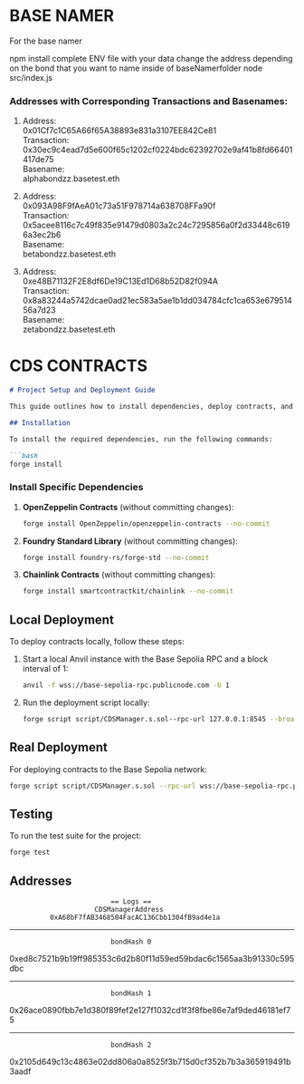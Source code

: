 # BASE NAMER
For the base namer 

npm install
complete ENV file with your data
change the address depending on the bond that you want to name
inside of baseNamerfolder
node src/index.js 
### Addresses with Corresponding Transactions and Basenames:

1. Address:  
   0x01Cf7c1C65A66f65A38893e831a3107EE842Ce81  
   Transaction:  
   0x30ec9c4ead7d5e600f65c1202cf0224bdc62392702e9af41b8fd66401417de75  
   Basename:  
   alphabondzz.basetest.eth

2. Address:  
   0x093A98F9fAeA01c73a51F978714a638708FFa90f  
   Transaction:  
   0x5acee8116c7c49f835e91479d0803a2c24c7295856a0f2d33448c6196a3ec2b6  
   Basename:  
   betabondzz.basetest.eth

3. Address:  
   0xe48B71132F2E8df6De19C13Ed1D68b52D82f094A  
   Transaction:  
   0x8a83244a5742dcae0ad21ec583a5ae1b1dd034784cfc1ca653e67951456a7d23  
   Basename:  
   zetabondzz.basetest.eth

# CDS CONTRACTS
```markdown
# Project Setup and Deployment Guide

This guide outlines how to install dependencies, deploy contracts, and run tests for the project.

## Installation

To install the required dependencies, run the following commands:

```bash
forge install
```

### Install Specific Dependencies

1. **OpenZeppelin Contracts** (without committing changes):

    ```bash
    forge install OpenZeppelin/openzeppelin-contracts --no-commit
    ```

2. **Foundry Standard Library** (without committing changes):

    ```bash
    forge install foundry-rs/forge-std --no-commit
    ```

3. **Chainlink Contracts** (without committing changes):

    ```bash
    forge install smartcontractkit/chainlink --no-commit
    ```

## Local Deployment

To deploy contracts locally, follow these steps:

1. Start a local Anvil instance with the Base Sepolia RPC and a block interval of 1:

    ```bash
    anvil -f wss://base-sepolia-rpc.publicnode.com -b 1
    ```

2. Run the deployment script locally:

    ```bash
    forge script script/CDSManager.s.sol--rpc-url 127.0.0.1:8545 --broadcast
    ```

## Real Deployment

For deploying contracts to the Base Sepolia network:

```bash
forge script script/CDSManager.s.sol --rpc-url wss://base-sepolia-rpc.publicnode.com --broadcast
```

## Testing

To run the test suite for the project:

```bash
forge test
```
## Addresses
                             == Logs ==  
                         CDSManagerAddress
              0xA68bF7fAB3468504FacAC136Cbb1304fB9ad4e1a
  ******************************************************** 
                             bondHash 0 
   0xed8c7521b9b19ff985353c6d2b80f11d59ed59bdac6c1565aa3b91330c595dbc  
  ********************************************************
                             bondHash 1  
   0x26ace0890fbb7e1d380f89fef2e127f1032cd1f3f8fbe86e7af9ded46181ef75
  ********************************************************  
                             bondHash 2 
   0x2105d649c13c4863e02dd806a0a8525f3b715d0cf352b7b3a365919491b3aadf